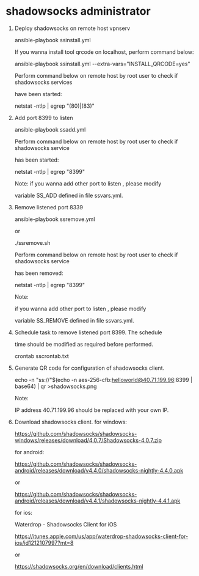 # shadowsocks administrator

1. Deploy shadowsocks on remote host vpnserv

   ansible-playbook ssinstall.yml
   
   If you wanna install tool qrcode on localhost, perform command below:
   
   ansible-playbook ssinstall.yml --extra-vars="INSTALL_QRCODE=yes"
   
   Perform command below on remote host by root user to check if shadowsocks services
   
   have been started:
   
   netstat -ntlp | egrep "(80)|(83)"

2. Add port 8399 to listen

   ansible-playbook ssadd.yml
   
   Perform command below on remote host by root user to check if shadowsocks service
   
   has been started:
   
   netstat -ntlp | egrep "8399"
   
   Note:
   if you wanna add other port to listen , please modify 
   
   variable SS_ADD defined in file ssvars.yml.

3. Remove listened port 8339

   ansible-playbook ssremove.yml
   
   or
   
   ./ssremove.sh
   
   Perform command below on remote host by root user to check if shadowsocks service
   
   has been removed:
   
   netstat -ntlp | egrep "8399"
   
   Note:
   
   if you wanna add other port to listen , please modify 
   
   variable SS_REMOVE defined in file ssvars.yml.
   
4. Schedule task to remove listened port 8399. The schedule

   time should be modified as required before performed.
   
   crontab sscrontab.txt

5. Generate QR code for configuration of shadowsocks client.

   echo -n "ss://"$(echo -n aes-256-cfb:helloworld@40.71.199.96:8399 | base64) | qr >shadowsocks.png

   Note:
   
   IP address 40.71.199.96 should be replaced with your own IP.
   
6. Download shadowsocks client.
   for windows:
   
   https://github.com/shadowsocks/shadowsocks-windows/releases/download/4.0.7/Shadowsocks-4.0.7.zip
   
   for android:
   
   https://github.com/shadowsocks/shadowsocks-android/releases/download/v4.4.0/shadowsocks-nightly-4.4.0.apk
   
   or
   
   https://github.com/shadowsocks/shadowsocks-android/releases/download/v4.4.1/shadowsocks-nightly-4.4.1.apk
   
   for ios:
   
   Waterdrop - Shadowsocks Client for iOS
   
   https://itunes.apple.com/us/app/waterdrop-shadowsocks-client-for-ios/id1212107997?mt=8
   
   or
   
   https://shadowsocks.org/en/download/clients.html
